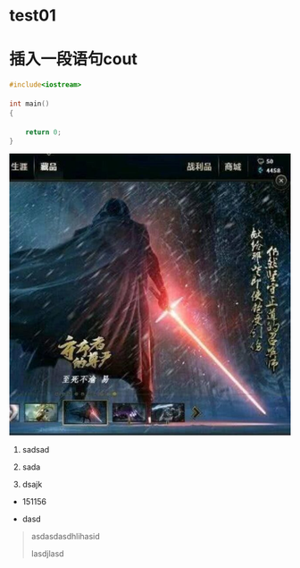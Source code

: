# test01

# 插入一段语句cout

```cpp
#include<iostream>

int main()
{
    
    return 0;
}
```

![](res/icon.jpg)

1. sadsad

2. sada

3. dsajk
+ 151156
- dasd

> asdasdasdhlihasid
> 
> lasdjlasd